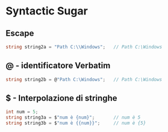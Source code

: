 # Syntactic Sugar

## Escape
```c#
string string2a = "Path C:\\Windows";   // Path C:\Windows
```
## @ - identificatore Verbatim
```c#
string string2b = @"Path C:\Windows";   // Path C:\Windows
```
## $ - Interpolazione di stringhe
```c#
int num = 5;
string string3a = $"num è {num}";       // num è 5
string string3b = $"num è {{num}}";     // num è {5}
```